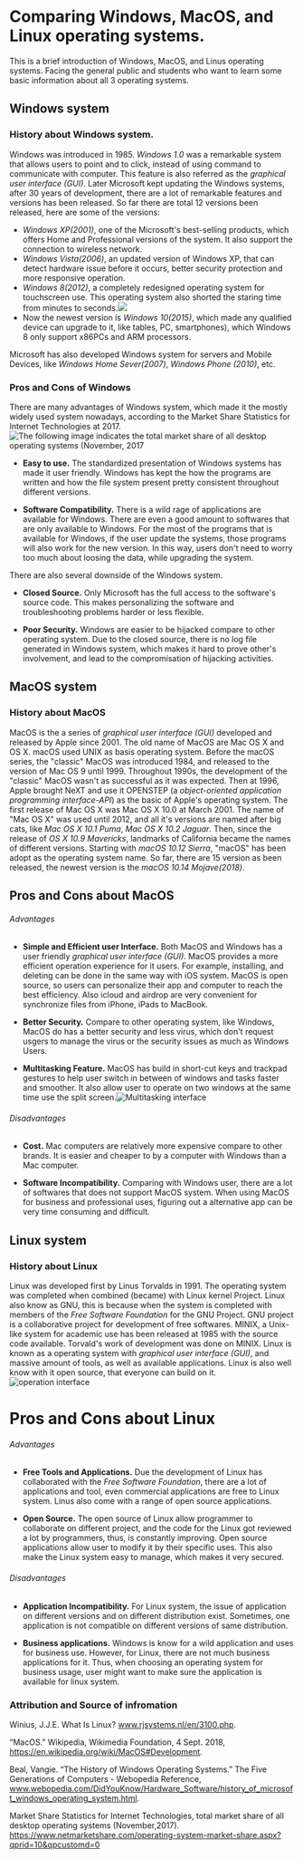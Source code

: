 # Comparing Windows, MacOS, and Linux operating systems.

This is a brief introduction of Windows, MacOS, and Linus operating systems. Facing the general public and students who want to learn some basic information about all 3 operating systems.

## Windows system

### History about Windows system.
Windows was introduced in 1985. *Windows 1.0* was a remarkable system that allows users to point and to click, instead of using command to communicate with computer. This feature is also referred as the *graphical user interface (GUI)*. Later Microsoft kept updating the Windows systems, after 30 years of development, there are a lot of remarkable features and versions has been released. So far there are total 12 versions been released, here are some of the versions:
* *Windows XP(2001)*, one of the Microsoft's best-selling products, which offers Home and Professional versions of the system. It also support the connection to wireless network.
* *Windows Vista(2006)*, an updated version of Windows XP, that can detect hardware issue before it occurs, better security protection and more responsive operation.
* *Windows 8(2012)*, a completely redesigned operating system for touchscreen use. This operating system also shorted the staring time from minutes to seconds.![](https://encrypted-tbn0.gstatic.com/images?q=tbn:ANd9GcQ38ZNRS7m45lg0WvpnwMOjMUPyTwLoOU1ZmOLH8c4MYL9IXksu)
* Now the newest version is *Windows 10(2015)*, which made any qualified device can upgrade to it, like tables, PC, smartphones), which Windows 8 only support x86PCs and ARM processors.

Microsoft has also developed Windows system for servers and Mobile Devices, like *Windows Home Sever(2007)*, *Windows Phone (2010)*, etc.

### Pros and Cons of Windows

There are many advantages of Windows system, which made it the mostly widely used system nowadays, according to the Market Share Statistics for Internet Technologies at 2017. ![The following image indicates the total market share of all desktop operating systems (November, 2017](https://www.webopedia.com/imagesvr_ce/8013/operating-system-market-share-2017.JPG)


* **Easy to use.** The standardized presentation of Windows systems has made it user friendly. Windows has kept the how the programs are written and how the file system present pretty consistent throughout different versions.

* **Software Compatibility.** There is a wild rage of applications are available for Windows. There are even a good amount to softwares that are only available to Windows. For the most of the programs that is available for Windows, if the user update the systems, those programs will also work for the new version. In this way, users don't need to worry too much about loosing the data, while upgrading the system.

There are also several downside of the Windows system.

* **Closed Source.** Only Microsoft has the full access to the software's source code. This makes personalizing the software and troubleshooting problems harder or less flexible.

* **Poor Security.** Windows are easier to be hijacked compare to other operating system. Due to the closed source, there is no log file generated in Windows system, which makes it hard to prove other's involvement, and lead to the compromisation of hijacking activities.

## MacOS system

### History about MacOS

MacOS is the a series of *graphical user interface (GUI)* developed and released by Apple since 2001. The old name of MacOS are Mac OS X and OS X. macOS used UNIX as basis operating system. Before the macOS series, the "classic" MacOS was introduced 1984, and released to the version of Mac OS 9 until 1999. Throughout 1990s, the development of the "classic" MacOS wasn't as successful as it was expected. Then at 1996, Apple brought NeXT and use it OPENSTEP (a *object-oriented application programming interface-API*) as the basic of Apple's operating system. The first release of Mac OS X was Mac OS X 10.0 at March 2001. The name of "Mac OS X" was used until 2012, and all it's versions are named after big cats, like *Mac OS X 10.1 Puma*, *Mac OS X 10.2 Jaguar*. Then, since the release of *OS X 10.9 Mavericks*, landmarks of California became the names of different versions. Starting with *macOS 10.12 Sierra*, "macOS" has been adopt as the operating system name. So far, there are 15 version as been released, the newest version is the *macOS 10.14 Mojave(2018)*.

## Pros and Cons about MacOS

###### Advantages
* **Simple and Efficient user Interface.** Both MacOS and Windows has a user friendly *graphical user interface (GUI)*. MacOS provides a more efficient operation experience for it users. For example, installing, and deleting can be done in the same way with iOS system. MacOS is open source, so users can personalize their app and computer to reach the best efficiency. Also icloud and airdrop are very convenient for synchronize files from iPhone, iPads to MacBook.

* **Better Security.** Compare to other operating system, like Windows, MacOS do has a better security and less virus, which don't request usgers to manage the virus or the security issues as much as Windows Users.

* **Multitasking Feature.** MacOS has build in short-cut keys and trackpad gestures to help user switch in between of windows and tasks faster and smoother. It also allow user to operate on two windows at the same time use the split screen.![Multitasking interface](https://usabilitygeek.com/wp-content/uploads/2016/10/windows-10-macos-sierra-07-mission-control.jpg)


###### Disadvantages
* **Cost.** Mac computers are relatively more expensive compare to other brands. It is easier and cheaper to by a computer with Windows than a Mac computer.

* **Software Incompatibility.** Comparing with Windows user, there are a lot of softwares that does not support MacOS system. When using MacOS for business and professional uses, figuring out a alternative app can be very time consuming and difficult.   

## Linux system

### History about Linux

Linux was developed first by Linus Torvalds in 1991. The operating system was completed when combined (became) with Linux kernel Project. Linux also know as GNU, this is because when the system is completed with members of the *Free Software Foundation* for the GNU Project. GNU project is a collaborative project for development of free softwares. MINIX, a Unix-like system for academic use has been released at 1985 with the source code available. Torvald's work of development was done on MINIX. Linux is known as a operating system with *graphical user interface (GUI)*, and massive amount of tools, as well as available applications. Linux is also well know with it open source, that everyone can build on it. ![operation interface](https://www.zdnet.com/i/story/60/05/009913/mint-linux.png)


# Pros and Cons about Linux

###### Advantages
* **Free Tools and Applications.** Due the development of Linux has collaborated with the *Free Software Foundation*, there are a lot of applications and tool, even commercial applications are free to Linux system. Linus also come with a range of open source applications.

* **Open Source.** The open source of Linux allow programmer to collaborate on different project, and the code for the Linux got reviewed a lot by programmers, thus, is constantly improving. Open source applications allow user to modify it by their specific uses. This also make the Linux system easy to manage, which makes it very secured.

###### Disadvantages
* **Application Incompatibility.** For Linux system, the issue of application on different versions and on different distribution exist. Sometimes, one application is not compatible on different versions of same distribution.

* **Business applications.** Windows is know for a wild application and uses for business use. However, for Linux, there are not much business applications for it. Thus, when choosing an operating system for business usage, user might want to make sure the application is available for linux system.

### Attribution and Source of infromation
Winius, J.J.E. What Is Linux? www.rjsystems.nl/en/3100.php.

“MacOS.” Wikipedia, Wikimedia Foundation, 4 Sept. 2018,   https://en.wikipedia.org/wiki/MacOS#Development.

Beal, Vangie. “The History of Windows Operating Systems.” The Five Generations of Computers - Webopedia Reference, www.webopedia.com/DidYouKnow/Hardware_Software/history_of_microsoft_windows_operating_system.html.

 Market Share Statistics for Internet Technologies, total market share of all desktop operating systems (November,2017).
 https://www.netmarketshare.com/operating-system-market-share.aspx?qprid=10&qpcustomd=0
